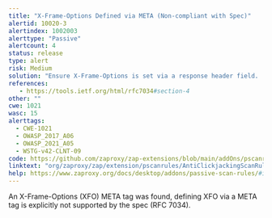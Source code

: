 ```yaml
---
title: "X-Frame-Options Defined via META (Non-compliant with Spec)"
alertid: 10020-3
alertindex: 1002003
alerttype: "Passive"
alertcount: 4
status: release
type: alert
risk: Medium
solution: "Ensure X-Frame-Options is set via a response header field.  Alternatively consider implementing Content Security Policy's \"frame-ancestors\" directive."
references:
   - https://tools.ietf.org/html/rfc7034#section-4
other: ""
cwe: 1021
wasc: 15
alerttags: 
  - CWE-1021
  - OWASP_2017_A06
  - OWASP_2021_A05
  - WSTG-v42-CLNT-09
code: https://github.com/zaproxy/zap-extensions/blob/main/addOns/pscanrules/src/main/java/org/zaproxy/zap/extension/pscanrules/AntiClickjackingScanRule.java
linktext: "org/zaproxy/zap/extension/pscanrules/AntiClickjackingScanRule.java"
help: https://www.zaproxy.org/docs/desktop/addons/passive-scan-rules/#id-10020
---
```

An X-Frame-Options (XFO) META tag was found, defining XFO via a META tag is explicitly not supported by the spec (RFC 7034).

